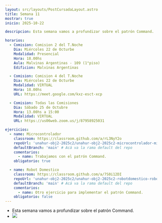 ```yaml
---
layout: src/layouts/PostCursadaLayout.astro
title: Semana 11
mostrar: true
inicio: 2025-10-22

descripcion: Esta semana vamos a profundizar sobre el patrón Command.

horarios:
  - Comision: Comision 2 del T.Noche
    Dia: Miércoles 22 de Octurbe
    Modalidad: Presencial
    Hora: 18.00hs
    Aula: Malvinas Argentinas - 109 (1°piso)
    Edificion: Malvinas Argentinas

  - Comision: Comision 4 del T.Noche
    Dia: Miércoles 22 de Octurbe
    Modalidad: VIRTUAL
    Hora: 18.00hs
    URL: https://meet.google.com/kxz-esct-xcp

  - Comision: Todas las Comisiones
    Dia: Sábado 25 de Octubre
    Hora: 13.00hs a 15:00
    Modalidad: VIRTUAL
    URL: https://us06web.zoom.us/j/87958925031

ejercicios:
  - name: Microcontrolador
    classroom: https://classroom.github.com/a/rL3NyY2o
    repoUrl: 'unahur-obj2-2025c2/unahur-obj2-2025c2-microcontrolador-microcontrolador' # Acá va la URL del repo sin el "https://github.com/"
    defaultBranch: 'main' # Acá va la rama default del repo
    comentarios:
      - name: Trabajamos con el patrón Command.
    obligatorio: true

  - name: Robot Domestico
    classroom: https://classroom.github.com/a/7S0i12DI
    repoUrl: 'unahur-obj2-2025c2/unahur-obj2-2025c2-robotdomestico-robotDomestico' # Acá va la URL del repo sin el "https://github.com/"
    defaultBranch: 'main' # Acá va la rama default del repo
    comentarios:
      - name: Otro ejercicio para implementar el patrón Command.
    obligatorio: false
---
```


- Esta semana vamos a profundizar sobre el patrón Command.
- <div ><img src="/img/command.png"></img></div>
